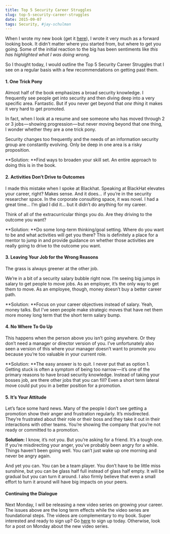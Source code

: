 ```yaml
---
title: Top 5 Security Career Struggles
slug: top-5-security-career-struggles
date: 2015-09-07
tags: Security, #jay-schulman
---
```


When I wrote my new book (get it [here](http://geni.us/securitybook)), I wrote it very much as a forward looking book. It didn’t matter where you started from, but where to get you going. Some of the initial reaction to the big has been sentiments like *this has highlighted what I was doing wrong.*

So I thought today, I would outline the Top 5 Security Career Struggles that I see on a regular basis with a few recommendations on getting past them.

#### 1. One Trick Pony

Almost half of the book emphasizes a broad security knowledge. I frequently see people get into security and then diving deep into a very specific area. Fantastic. But if you never get beyond that *one thing* it makes it very hard to get promoted.

In fact, when I look at a resume and see someone who has moved through 2 or 3 jobs — showing progression — but never moving beyond that one thing, I wonder whether they are a one trick pony.

Security changes too frequently and the needs of an information security group are constantly evolving. Only be deep in one area is a risky proposition.

**Solution: **Find ways to broaden your skill set. An entire approach to doing this is in the book.

#### 2. Activities Don’t Drive to Outcomes

I made this mistake when I spoke at Blackhat. Speaking at BlackHat elevates your career, right? Makes sense. And it does… if you’re in the security researcher space. In the corporate consulting space, it was novel. I had a great time… I’m glad I did it… but it didn’t do anything for my career.

Think of all of the extracurricular things you do. Are they driving to the outcome you want?

**Solution: **Do some long-term thinking/goal setting. Where do you want to be and what activities will get you there? This is definitely a place for a mentor to jump in and provide guidance on whether those activities are really going to drive to the outcome you want.

#### 3. Leaving Your Job for the Wrong Reasons

The grass is always greener at the other job.

We’re in a bit of a security salary bubble right now. I’m seeing big jumps in salary to get people to move jobs. As an employer, it’s the only way to get them to move. As an employee, though, money doesn’t buy a better career path.

**Solution: **Focus on your career objectives instead of salary. Yeah, money talks. But I’ve seen people make strategic moves that have net them more money long term that the short term salary bump.

#### 4. No Where To Go Up

This happens when the person above you isn’t going anywhere. Or they don’t need a manager or director version of you. I’ve unfortunately also seen a version of this where your manager doesn’t want to promote you because you’re too valuable in your current role.

**Solution: **The easy answer is to quit. I never put that as option 1. Getting stuck is often a symptom of being too narrow — it’s one of the primary reasons to have broad security knowledge. Instead of taking your bosses job, are there other jobs that you can fill? Even a short term lateral move could put you in a better position for a promotion.

#### 5. It’s Your Attitude

Let’s face some hard news. Many of the people I don’t see getting a promotion show their anger and frustration regularly. It’s misdirected. They’re frustrated about their role or their boss and they take it out in their interactions with other teams. You’re showing the company that you’re not ready or committed to a promotion.

**Solution:** I know, it’s not you. But you’re asking for a friend. It’s a tough one. If you’re misdirecting your anger, you’ve probably been angry for a while. Things haven’t been going well. You can’t just wake up one morning and never be angry again.

And yet you can. You can be a team player. You don’t have to be little miss sunshine, but you can be glass half full instead of glass half empty. It will be gradual but you can turn it around. I also firmly believe that even a small effort to turn it around will have big impacts on your peers.

#### Continuing the Dialogue

Next Monday, I will be releasing a new video series on growing your career. The issues above are the long term effects while the video series are foundational steps. The videos are complementary to my book. Super interested and ready to sign up? Go [here](http://www.buildingacareerinsecurity.com) to sign up today. Otherwise, look for a post on Monday about the new video series.

